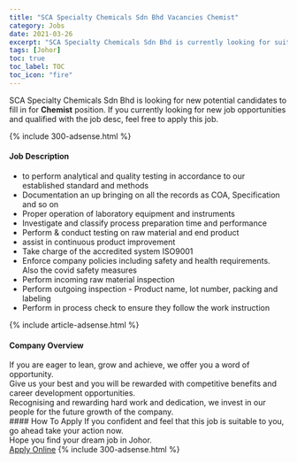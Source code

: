 ```yaml
---
title: "SCA Specialty Chemicals Sdn Bhd Vacancies Chemist" 
category: Jobs 
date: 2021-03-26 
excerpt: "SCA Specialty Chemicals Sdn Bhd is currently looking for suitable person to fill in the Chemist which based in Johor" 
tags: [Johor] 
toc: true 
toc_label: TOC 
toc_icon: "fire" 
--- 
```


<p>SCA Specialty Chemicals Sdn Bhd is looking for new potential candidates to fill in for <b>Chemist</b> position. If you currently looking for new job opportunities and qualified with the job desc, feel free to apply this job.
</p>{% include 300-adsense.html %} 
<div><div><h4>Job Description</h4></div><div><div><span><div><ul><li>to perform analytical and quality testing in accordance to our established standard and methods</li><li>Documentation an up bringing on all the records as COA, Specification and so on</li><li>Proper operation of laboratory equipment and instruments</li><li>Investigate and classify process preparation time and performance</li><li>Perform &amp; conduct testing on raw material and end product</li><li>assist in continuous product improvement</li><li>Take charge of the accredited system ISO9001</li><li>Enforce company policies including safety and health requirements. Also the covid safety measures</li><li>Perform incoming raw material inspection</li><li>Perform outgoing inspection - Product name, lot number, packing and labeling</li><li>Perform in process check to ensure they follow the work instruction</li></ul></div></span></div></div></div> 
{% include article-adsense.html %} 
<div><div><h4>Company Overview</h4></div><div><div><span><div><div>If you are eager to lean, grow and achieve, we offer you a word of opportunity.<br>
Give us your best and you will be rewarded with competitive benefits and career development opportunities.<br>
Recognising and rewarding hard work and dedication, we invest in our people for the future growth of the company.</div></div></span></div></div></div> 
#### How To Apply 
If you confident and feel that this job is suitable to you, go ahead take your action now. <br/> 
Hope you find your dream job in Johor. <br/> 
<a href="https://www.jobstreet.com.my/en/job/chemist-4517607?jobId=jobstreet-my-job-4517607&" class="btn btn--info" target="_blank" rel="nofollow noopenner">Apply Online</a> 
{% include 300-adsense.html %} 